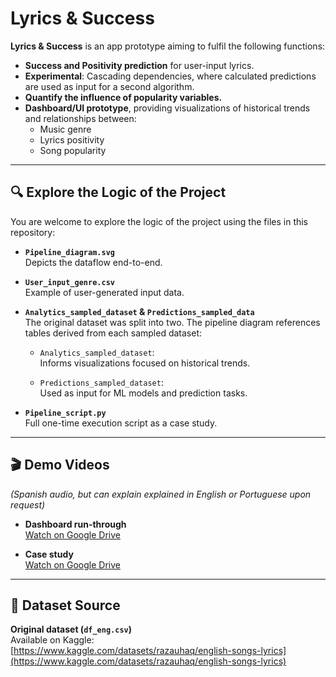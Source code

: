 # Lyrics & Success

**Lyrics & Success** is an app prototype aiming to fulfil the following functions:

- **Success and Positivity prediction** for user-input lyrics.
- **Experimental**: Cascading dependencies, where calculated predictions are used as input for a second algorithm.
- **Quantify the influence of popularity variables.**
- **Dashboard/UI prototype**, providing visualizations of historical trends and relationships between:
  - Music genre
  - Lyrics positivity
  - Song popularity

---

## 🔍 Explore the Logic of the Project

You are welcome to explore the logic of the project using the files in this repository:

- **`Pipeline_diagram.svg`**  
  Depicts the dataflow end-to-end.

- **`User_input_genre.csv`**  
  Example of user-generated input data.

- **`Analytics_sampled_dataset` & `Predictions_sampled_data`**  
  The original dataset was split into two. The pipeline diagram references tables derived from each sampled dataset:
  
  - `Analytics_sampled_dataset`:  
    Informs visualizations focused on historical trends.
    
  - `Predictions_sampled_dataset`:  
    Used as input for ML models and prediction tasks.

- **`Pipeline_script.py`**  
  Full one-time execution script as a case study.

---

## 🎬 Demo Videos

_(Spanish audio, but can explain explained in English or Portuguese upon request)_

- **Dashboard run-through**  
  [Watch on Google Drive](https://drive.google.com/file/d/1IFKBPy-Yg9G75zCG5PLbb6Od8x2nE3nH/view?usp=drive_link)

- **Case study**  
  [Watch on Google Drive](https://drive.google.com/file/d/1uCfwyfudWSo3ZcN8SZcE5_EMzoGNW8Qx/view?usp=drive_link)

---

## 📁 Dataset Source

**Original dataset (`df_eng.csv`)**  
Available on Kaggle:  
[https://www.kaggle.com/datasets/razauhaq/english-songs-lyrics](https://www.kaggle.com/datasets/razauhaq/english-songs-lyrics)
